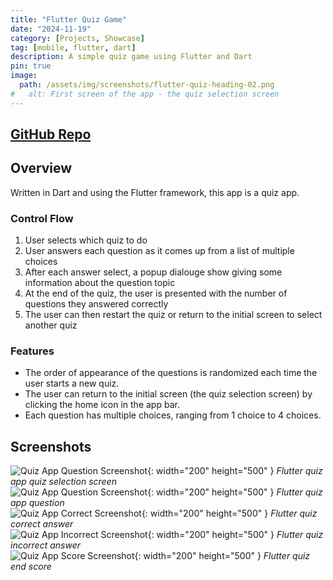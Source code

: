 ```yaml
---
title: "Flutter Quiz Game"
date: "2024-11-19"
category: [Projects, Showcase]
tag: [mobile, flutter, dart]
description: A simple quiz game using Flutter and Dart
pin: true
image:
  path: /assets/img/screenshots/flutter-quiz-heading-02.png
#   alt: First screen of the app - the quiz selection screen
---
```

## [<i class="fab fa-github"></i> GitHub Repo](https://github.com/DBerry07/Flutter_QuizGame)

## Overview
Written in Dart and using the Flutter framework, this app is a quiz app.

### Control Flow
1. User selects which quiz to do
2. User answers each question as it comes up from a list of multiple choices
3. After each answer select, a popup dialouge show giving some information about the question topic
4. At the end of the quiz, the user is presented with the number of questions they answered correctly
5. The user can then restart the quiz or return to the initial screen to select another quiz

### Features
+ The order of appearance of the questions is randomized each time the user starts a new quiz.
+ The user can return to the initial screen (the quiz selection screen) by clicking the home icon in the app bar.
+ Each question has multiple choices, ranging from 1 choice to 4 choices.

## Screenshots
![Quiz App Question Screenshot](/assets/img/screenshots/flutter-quiz-android-00.png){: width="200" height="500" }
_Flutter quiz app quiz selection screen_<br>
![Quiz App Question Screenshot](/assets/img/screenshots/flutter-quiz-android-question.png){: width="200" height="500" }
_Flutter quiz app question_<br>
![Quiz App Correct Screenshot](/assets/img/screenshots/flutter-quiz-android-correct.png){: width="200" height="500" }
_Flutter quiz correct answer_<br>
![Quiz App Incorrect Screenshot](/assets/img/screenshots/flutter-quiz-android-incorrect.png){: width="200" height="500" }
_Flutter quiz incorrect answer_<br>
![Quiz App Score Screenshot](/assets/img/screenshots/flutter-quiz-android-results.png){: width="200" height="500" }
_Flutter quiz end score_<br>

